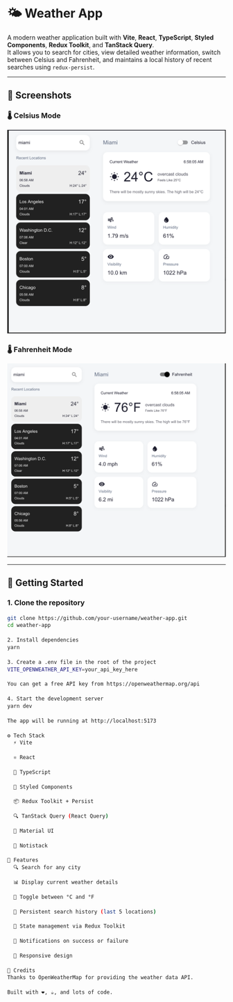 # 🌤️ Weather App

A modern weather application built with **Vite**, **React**, **TypeScript**, **Styled Components**, **Redux Toolkit**, and **TanStack Query**.  
It allows you to search for cities, view detailed weather information, switch between Celsius and Fahrenheit, and maintains a local history of recent searches using `redux-persist`.

---

## 📸 Screenshots

### 🌡️ Celsius Mode  
![Celsius](./screenshots/celsius-view.png)

### 🌡️ Fahrenheit Mode  
![Fahrenheit](./screenshots/fahrenheit-view.png)

---

## 🚀 Getting Started

### 1. Clone the repository

```bash
git clone https://github.com/your-username/weather-app.git
cd weather-app

2. Install dependencies
yarn

3. Create a .env file in the root of the project
VITE_OPENWEATHER_API_KEY=your_api_key_here

You can get a free API key from https://openweathermap.org/api

4. Start the development server
yarn dev

The app will be running at http://localhost:5173

⚙️ Tech Stack
  ⚡️ Vite

  ⚛️ React

  🔐 TypeScript

  💅 Styled Components

  📦 Redux Toolkit + Persist

  🔍 TanStack Query (React Query)

  💨 Material UI

  🔔 Notistack

🧩 Features
  🔍 Search for any city

  📊 Display current weather details

  🔄 Toggle between °C and °F

  💾 Persistent search history (last 5 locations)

  🧠 State management via Redux Toolkit

  🔔 Notifications on success or failure

  📱 Responsive design

🙌 Credits
Thanks to OpenWeatherMap for providing the weather data API.

Built with ❤️, ☕️, and lots of code.





